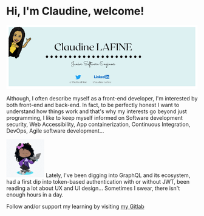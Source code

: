 # Hi, I'm Claudine, welcome!

![Banner](GithubBanner.png)

Although, I often describe myself as a front-end developer, I'm interested by both front-end and back-end.
In fact, to be perfectly honest I want to understand how things work and that's why my interests go beyond just programming, I like to keep myself informed on Software development security, Web Accessibility, App containerization, Continuous Integration, DevOps, Agile software development...

<img src="./GiannahOctocat/Octocat-Giannah.gif" width="100" height="100" alt="OctoGiannah" display="Inline-block">
Lately, I've been digging into GraphQL and its ecosystem, had a first dip into token-based authentication with or without JWT, been reading a lot about UX and UI design...
Sometimes I swear, there isn't enough hours in a day.

Follow and/or support my learning by visiting [my Gitlab](https://https://gitlab.com/Giannah)
